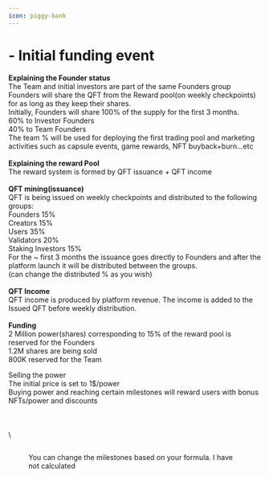 ```yaml
---
icon: piggy-bank
---
```


# - Initial funding event

**Explaining the Founder status**\
The Team and initial investors are part of the same Founders group\
Founders will share the QFT from the Reward pool(on weekly checkpoints) for as long as they keep their shares.\
Initially, Founders will share 100% of the supply for the first 3 months.\
60% to Investor Founders\
40% to Team Founders\
The team % will be used for deploying the first trading pool and marketing activities such as capsule events, game rewards, NFT buyback+burn...etc\
\
**Explaining the reward Pool**\
The reward system is formed by QFT issuance + QFT income\
\
**QFT mining(issuance)** \
QFT is being issued on weekly checkpoints and distributed to the following groups:\
Founders 15%\
Creators 15%\
Users 35%\
Validators 20%\
Staking Investors 15%\
For the \~ first 3 months the issuance goes directly to Founders and after the platform launch it will be distributed between the groups.\
(can change the distributed % as you wish)\
\
**QFT Income**\
QFT income is produced by platform revenue. The income is added to the Issued QFT before weekly distribution. \
\
**Funding**\
2 Million power(shares) corresponding to 15% of the reward pool is reserved for the Founders \
1.2M shares are being sold \
800K reserved for the Team

Selling the power \
The initial price is set to 1$/power \
Buying power and reaching certain milestones will reward users with bonus NFTs/power and discounts\
\
\
\
\


<figure><img src="../.gitbook/assets/Mining NFT (7).png" alt=""><figcaption><p>You can change the milestones based on your formula. I have not calculated</p></figcaption></figure>
